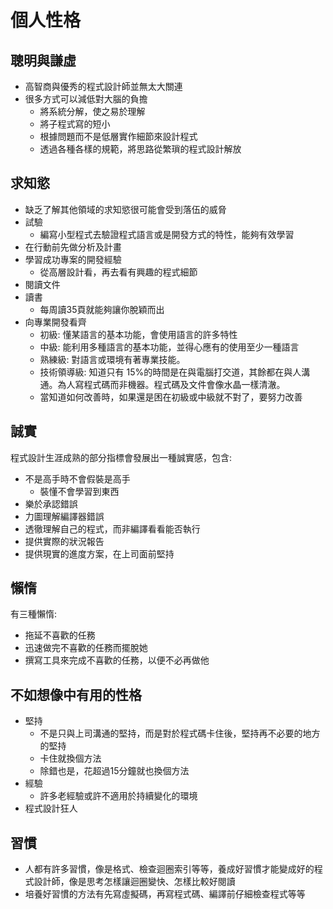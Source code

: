# 個人性格
## 聰明與謙虛
* 高智商與優秀的程式設計師並無太大關連
* 很多方式可以減低對大腦的負擔
	* 將系統分解，使之易於理解
	* 將子程式寫的短小
	* 根據問題而不是低層實作細節來設計程式
	* 透過各種各樣的規範，將思路從繁瑣的程式設計解放
## 求知慾
* 缺乏了解其他領域的求知慾很可能會受到落伍的威脅
* 試驗
	* 編寫小型程式去驗證程式語言或是開發方式的特性，能夠有效學習
* 在行動前先做分析及計畫
* 學習成功專案的開發經驗
	* 從高層設計看，再去看有興趣的程式細節
* 閱讀文件
* 讀書
	* 每周讀35頁就能夠讓你脫穎而出
* 向專業開發看齊
	* 初級: 懂某語言的基本功能，會使用語言的許多特性
	* 中級: 能利用多種語言的基本功能，並得心應有的使用至少一種語言
	* 熟練級: 對語言或環境有著專業技能。
	* 技術領導級: 知道只有 15%的時間是在與電腦打交道，其餘都在與人溝通。為人寫程式碼而非機器。程式碼及文件會像水晶一樣清澈。
	* 當知道如何改善時，如果還是困在初級或中級就不對了，要努力改善
## 誠實
程式設計生涯成熟的部分指標會發展出一種誠實感，包含:
* 不是高手時不會假裝是高手
	* 裝懂不會學習到東西 
* 樂於承認錯誤
* 力圖理解編譯器錯誤
* 透徹理解自己的程式，而非編譯看看能否執行
* 提供實際的狀況報告
* 提供現實的進度方案，在上司面前堅持

## 懶惰
有三種懶惰:
* 拖延不喜歡的任務
* 迅速做完不喜歡的任務而擺脫她
* 撰寫工具來完成不喜歡的任務，以便不必再做他

## 不如想像中有用的性格
* 堅持
	* 不是只與上司溝通的堅持，而是對於程式碼卡住後，堅持再不必要的地方的堅持
	* 卡住就換個方法
	* 除錯也是，花超過15分鐘就也換個方法
* 經驗
	* 許多老經驗或許不適用於持續變化的環境
* 程式設計狂人
## 習慣
* 人都有許多習慣，像是格式、檢查迴圈索引等等，養成好習慣才能變成好的程式設計師，像是思考怎樣讓迴圈變快、怎樣比較好閱讀
* 培養好習慣的方法有先寫虛擬碼，再寫程式碼、編譯前仔細檢查程式等等
<!--stackedit_data:
eyJoaXN0b3J5IjpbLTQxNDMzMDUzMiwtMTYwMzgxNTI0OV19
-->